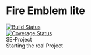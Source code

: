 # Fire Emblem lite

[![Build Status](https://travis-ci.org/HalfUnitato/FElite.svg?branch=master)](https://travis-ci.org/HalfUnitato/FElite)\
[![Coverage Status](https://coveralls.io/repos/github/HalfUnitato/FElite/badge.svg?branch=master)](https://coveralls.io/github/HalfUnitato/FElite?branch=master)\
SE-Project\
Starting the real Project
